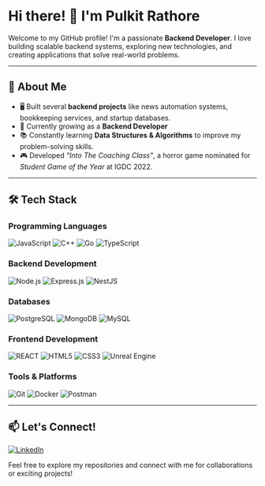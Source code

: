 # Hi there! 👋 I'm Pulkit Rathore

Welcome to my GitHub profile! I'm a passionate **Backend Developer**. I love building scalable backend systems, exploring new technologies, and creating applications that solve real-world problems.

---

## 🚀 About Me

- 🖥️ Built several **backend projects** like news automation systems, bookkeeping services, and startup databases.
- 🌱 Currently growing as a **Backend Developer**
- 📚 Constantly learning **Data Structures & Algorithms** to improve my problem-solving skills.
- 🎮 Developed *"Into The Coaching Class"*, a horror game nominated for *Student Game of the Year* at IGDC 2022.

---

## 🛠️ Tech Stack

### Programming Languages
![JavaScript](https://img.shields.io/badge/-JavaScript-F7DF1E?logo=javascript&logoColor=black&style=for-the-badge) 
![C++](https://img.shields.io/badge/-C++-00599C?logo=cplusplus&logoColor=white&style=for-the-badge)
![Go](https://img.shields.io/badge/-Go-00ADD8?logo=go&logoColor=white&style=for-the-badge)
![TypeScript](https://img.shields.io/badge/-TypeScript-3178C6?logo=typescript&logoColor=white&style=for-the-badge)

### Backend Development
![Node.js](https://img.shields.io/badge/-Node.js-339933?logo=node.js&logoColor=white&style=for-the-badge)
![Express.js](https://img.shields.io/badge/-Express.js-000000?logo=express&logoColor=white&style=for-the-badge)
![NestJS](https://img.shields.io/badge/-NestJS-E0234E?logo=nestjs&logoColor=white&style=for-the-badge)

### Databases
![PostgreSQL](https://img.shields.io/badge/-PostgreSQL-4169E1?logo=postgresql&logoColor=white&style=for-the-badge)
![MongoDB](https://img.shields.io/badge/-MongoDB-47A248?logo=mongodb&logoColor=white&style=for-the-badge)
![MySQL](https://img.shields.io/badge/-MySQL-4479A1?logo=mysql&logoColor=white&style=for-the-badge)

### Frontend Development
![REACT](https://img.shields.io/badge/-REACT-3178C6?logo=react&logoColor=white&style=for-the-badge)
![HTML5](https://img.shields.io/badge/-HTML5-E34F26?logo=html5&logoColor=white&style=for-the-badge)
![CSS3](https://img.shields.io/badge/-CSS3-1572B6?logo=css3&logoColor=white&style=for-the-badge)
![Unreal Engine](https://img.shields.io/badge/-Unreal_Engine-000000?logo=unrealengine&logoColor=white&style=for-the-badge)

### Tools & Platforms
![Git](https://img.shields.io/badge/-Git-F05032?logo=git&logoColor=white&style=for-the-badge)
![Docker](https://img.shields.io/badge/-Docker-2496ED?logo=docker&logoColor=white&style=for-the-badge)
![Postman](https://img.shields.io/badge/-Postman-FF6C37?logo=postman&logoColor=white&style=for-the-badge)

<!--
---

## 📈 GitHub Stats

<div style="display: flex; flex-wrap: wrap; justify-content: space-between;">
  <img src="https://github-readme-stats.vercel.app/api?username=prathakpr&show_icons=true&theme=radical" alt="Pulkit's GitHub stats" style="width: 48%;">
  <img src="https://github-readme-stats.vercel.app/api/top-langs/?username=prathakpr&layout=compact&theme=radical" alt="Top Languages" style="width: 36%;">
</div>
-->
---

## 📫 Let's Connect!

[![LinkedIn](https://img.shields.io/badge/-LinkedIn-0A66C2?logo=linkedin&logoColor=white&style=for-the-badge)](https://www.linkedin.com/in/prathakpr/) 

Feel free to explore my repositories and connect with me for collaborations or exciting projects!
